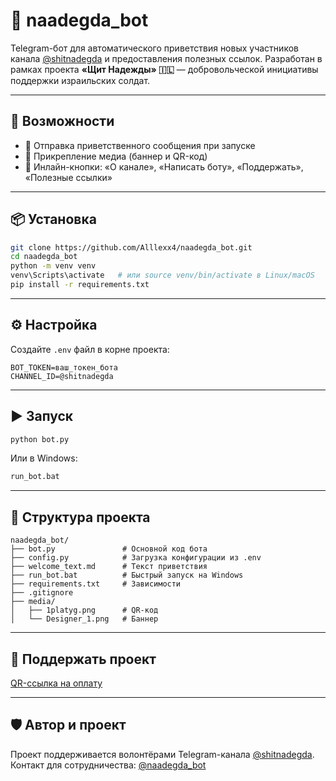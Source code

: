 # 🤖 naadegda_bot

Telegram-бот для автоматического приветствия новых участников канала [@shitnadegda](https://t.me/shitnadegda) и предоставления полезных ссылок. Разработан в рамках проекта **«Щит Надежды» 🇮🇱** — добровольческой инициативы поддержки израильских солдат.

---

## 🚀 Возможности

- 📩 Отправка приветственного сообщения при запуске
- 📎 Прикрепление медиа (баннер и QR-код)
- 💬 Инлайн-кнопки: «О канале», «Написать боту», «Поддержать», «Полезные ссылки»

---

## 📦 Установка

```bash
git clone https://github.com/Alllexx4/naadegda_bot.git
cd naadegda_bot
python -m venv venv
venv\Scripts\activate   # или source venv/bin/activate в Linux/macOS
pip install -r requirements.txt
```

---

## ⚙️ Настройка

Создайте `.env` файл в корне проекта:

```env
BOT_TOKEN=ваш_токен_бота
CHANNEL_ID=@shitnadegda
```

---

## ▶️ Запуск

```bash
python bot.py
```

Или в Windows:

```bash
run_bot.bat
```

---

## 📁 Структура проекта

```
naadegda_bot/
├── bot.py               # Основной код бота
├── config.py            # Загрузка конфигурации из .env
├── welcome_text.md      # Текст приветствия
├── run_bot.bat          # Быстрый запуск на Windows
├── requirements.txt     # Зависимости
├── .gitignore
├── media/
│   ├── 1platyg.png      # QR-код
│   └── Designer_1.png   # Баннер
```

---

## 💙 Поддержать проект

[QR-ссылка на оплату](https://bitpay.co.il/?phone=9725281511113)

---

## 🛡 Автор и проект

Проект поддерживается волонтёрами Telegram-канала [@shitnadegda](https://t.me/shitnadegda).  
Контакт для сотрудничества: [@naadegda_bot](https://t.me/naadegda_bot)